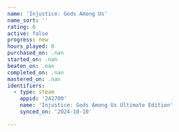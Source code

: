 ```yaml
---
name: 'Injustice: Gods Among Us'
name_sort: ''
rating: 0
active: false
progress: new
hours_played: 0
purchased_on: .nan
started_on: .nan
beaten_on: .nan
completed_on: .nan
mastered_on: .nan
identifiers:
  - type: steam
    appid: '242700'
    name: 'Injustice: Gods Among Us Ultimate Edition'
    synced_on: '2024-10-10'

---
```

